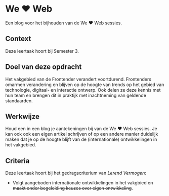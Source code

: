 
# We ♥ Web

Een blog voor het bijhouden van de We ♥ Web sessies. 

## Context

Deze leertaak hoort bij Semester 3. 

## Doel van deze opdracht

Het vakgebied van de Frontender verandert voortdurend. 
Frontenders omarmen verandering en blijven op de hoogte van trends op het gebied van technologie, digitaal- en interactie ontwerp. 
Ook delen ze deze kennis met hun team en brengen dit in praktijk met inachtneming van geldende standaarden.


## Werkwijze

Houd een in een blog je aantekeningen bij van de We ♥ Web sessies. 
Je kan ook ook een eigen artikel schrijven of op een andere manier duidelijk maken dat je op de hoogte blijft van de (internationale) ontwikkelingen in het vakgebied.


## Criteria

Deze leertaak hoort bij het gedragscriterium van _Lerend Vermogen_:

- Volgt aangeboden internationale ontwikkelingen in het vakgbied ~~en maakt onder begeleiding keuzes over eigen ontwikkeling~~.



